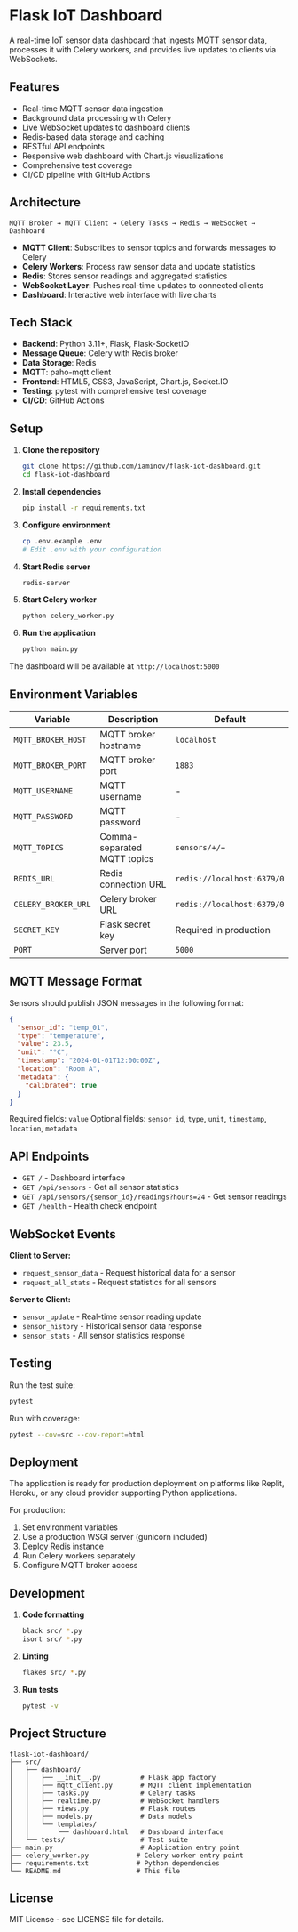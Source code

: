 
# Flask IoT Dashboard

A real-time IoT sensor data dashboard that ingests MQTT sensor data, processes it with Celery workers, and provides live updates to clients via WebSockets.

## Features

- Real-time MQTT sensor data ingestion
- Background data processing with Celery
- Live WebSocket updates to dashboard clients
- Redis-based data storage and caching
- RESTful API endpoints
- Responsive web dashboard with Chart.js visualizations
- Comprehensive test coverage
- CI/CD pipeline with GitHub Actions

## Architecture

```
MQTT Broker → MQTT Client → Celery Tasks → Redis → WebSocket → Dashboard
```

- **MQTT Client**: Subscribes to sensor topics and forwards messages to Celery
- **Celery Workers**: Process raw sensor data and update statistics
- **Redis**: Stores sensor readings and aggregated statistics
- **WebSocket Layer**: Pushes real-time updates to connected clients
- **Dashboard**: Interactive web interface with live charts

## Tech Stack

- **Backend**: Python 3.11+, Flask, Flask-SocketIO
- **Message Queue**: Celery with Redis broker
- **Data Storage**: Redis
- **MQTT**: paho-mqtt client
- **Frontend**: HTML5, CSS3, JavaScript, Chart.js, Socket.IO
- **Testing**: pytest with comprehensive test coverage
- **CI/CD**: GitHub Actions

## Setup

1. **Clone the repository**
   ```bash
   git clone https://github.com/iaminov/flask-iot-dashboard.git
   cd flask-iot-dashboard
   ```

2. **Install dependencies**
   ```bash
   pip install -r requirements.txt
   ```

3. **Configure environment**
   ```bash
   cp .env.example .env
   # Edit .env with your configuration
   ```

4. **Start Redis server**
   ```bash
   redis-server
   ```

5. **Start Celery worker**
   ```bash
   python celery_worker.py
   ```

6. **Run the application**
   ```bash
   python main.py
   ```

The dashboard will be available at `http://localhost:5000`

## Environment Variables

| Variable | Description | Default |
|----------|-------------|---------|
| `MQTT_BROKER_HOST` | MQTT broker hostname | `localhost` |
| `MQTT_BROKER_PORT` | MQTT broker port | `1883` |
| `MQTT_USERNAME` | MQTT username | - |
| `MQTT_PASSWORD` | MQTT password | - |
| `MQTT_TOPICS` | Comma-separated MQTT topics | `sensors/+/+` |
| `REDIS_URL` | Redis connection URL | `redis://localhost:6379/0` |
| `CELERY_BROKER_URL` | Celery broker URL | `redis://localhost:6379/0` |
| `SECRET_KEY` | Flask secret key | Required in production |
| `PORT` | Server port | `5000` |

## MQTT Message Format

Sensors should publish JSON messages in the following format:

```json
{
  "sensor_id": "temp_01",
  "type": "temperature",
  "value": 23.5,
  "unit": "°C",
  "timestamp": "2024-01-01T12:00:00Z",
  "location": "Room A",
  "metadata": {
    "calibrated": true
  }
}
```

Required fields: `value`
Optional fields: `sensor_id`, `type`, `unit`, `timestamp`, `location`, `metadata`

## API Endpoints

- `GET /` - Dashboard interface
- `GET /api/sensors` - Get all sensor statistics
- `GET /api/sensors/{sensor_id}/readings?hours=24` - Get sensor readings
- `GET /health` - Health check endpoint

## WebSocket Events

**Client to Server:**
- `request_sensor_data` - Request historical data for a sensor
- `request_all_stats` - Request statistics for all sensors

**Server to Client:**
- `sensor_update` - Real-time sensor reading update
- `sensor_history` - Historical sensor data response
- `sensor_stats` - All sensor statistics response

## Testing

Run the test suite:
```bash
pytest
```

Run with coverage:
```bash
pytest --cov=src --cov-report=html
```

## Deployment

The application is ready for production deployment on platforms like Replit, Heroku, or any cloud provider supporting Python applications.

For production:
1. Set environment variables
2. Use a production WSGI server (gunicorn included)
3. Deploy Redis instance
4. Run Celery workers separately
5. Configure MQTT broker access

## Development

1. **Code formatting**
   ```bash
   black src/ *.py
   isort src/ *.py
   ```

2. **Linting**
   ```bash
   flake8 src/ *.py
   ```

3. **Run tests**
   ```bash
   pytest -v
   ```

## Project Structure

```
flask-iot-dashboard/
├── src/
│   ├── dashboard/
│   │   ├── __init__.py          # Flask app factory
│   │   ├── mqtt_client.py       # MQTT client implementation
│   │   ├── tasks.py             # Celery tasks
│   │   ├── realtime.py          # WebSocket handlers
│   │   ├── views.py             # Flask routes
│   │   ├── models.py            # Data models
│   │   └── templates/
│   │       └── dashboard.html   # Dashboard interface
│   └── tests/                   # Test suite
├── main.py                      # Application entry point
├── celery_worker.py            # Celery worker entry point
├── requirements.txt            # Python dependencies
└── README.md                   # This file
```

## License

MIT License - see LICENSE file for details.

